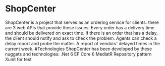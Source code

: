 # ShopCenter
ShopCenter is a project that serves as an ordering service for clients.
there are 3 web APIs that provide these issues:
Every order has a delivery time and should be delivered on exact time. 
If there is an order that has a delay, the client should notify and ask to check the problem.
Agents can check a delay report and probe the matter.
A report of vendors' delayed times in the current week. 
#Technologies
ShopCenter has been developed by these nuggets and technologies:
.Net 6
EF Core 6
MediatR
Repository pattern
Xunit for test



